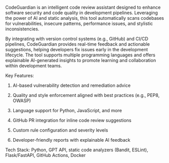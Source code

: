 CodeGuardian is an intelligent code review assistant designed to enhance software security and code quality in development pipelines. Leveraging the power of AI and static analysis, this tool automatically scans codebases for vulnerabilities, insecure patterns, performance issues, and stylistic inconsistencies.

By integrating with version control systems (e.g., GitHub) and CI/CD pipelines, CodeGuardian provides real-time feedback and actionable suggestions, helping developers fix issues early in the development lifecycle. The tool supports multiple programming languages and offers explainable AI-generated insights to promote learning and collaboration within development teams.

Key Features:

1. AI-based vulnerability detection and remediation advice

2. Quality and style enforcement aligned with best practices (e.g., PEP8, OWASP)

3. Language support for Python, JavaScript, and more

4. GitHub PR integration for inline code review suggestions

5. Custom rule configuration and severity levels

6. Developer-friendly reports with explainable AI feedback

Tech Stack: Python, GPT API, static code analyzers (Bandit, ESLint), Flask/FastAPI, GitHub Actions, Docker
